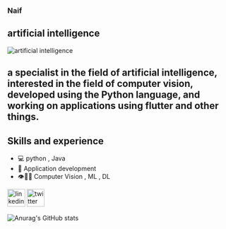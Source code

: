 
###  Naif
## artificial intelligence


![artificial intelligence](https://i.pinimg.com/564x/68/96/59/689659355539be53b12160a89a3d3d56.jpg)

 ## a specialist in the field of artificial intelligence, interested in the field of computer vision, developed using the Python language, and working on applications using flutter and other things.



## Skills and experience
* 💻 python , Java
* 📱 Application development
* 👁️🦾🦿 Computer Vision , ML , DL 
  



[<img src='https://cdn.jsdelivr.net/npm/simple-icons@3.0.1/icons/linkedin.svg' alt='linkedin' height='40'>](https://www.linkedin.com/in/https://www.linkedin.com/in/naif-al-ayaid-667820238/)  [<img src='https://cdn.jsdelivr.net/npm/simple-icons@3.0.1/icons/twitter.svg' alt='twitter' height='40'>](https://twitter.com/@N0d_65)  








![Anurag's GitHub stats](https://github-readme-stats.vercel.app/api?username=neef02&theme=dark&show_icons=true)
